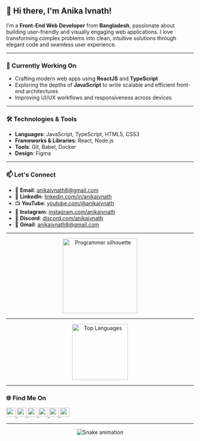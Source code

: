 ## 👋 Hi there, I'm Anika Ivnath!

I'm a **Front-End Web Developer** from **Bangladesh**, passionate about building user-friendly and visually engaging web applications. I love transforming complex problems into clean, intuitive solutions through elegant code and seamless user experience.

---

### 🚀 Currently Working On

- Crafting modern web apps using **ReactJS** and **TypeScript**
- Exploring the depths of **JavaScript** to write scalable and efficient front-end architectures
- Improving UI/UX workflows and responsiveness across devices

---

### 🛠️ Technologies & Tools

- **Languages**: JavaScript, TypeScript, HTML5, CSS3  
- **Frameworks & Libraries**: React, Node.js  
- **Tools**: Git, Babel, Docker  
- **Design**: Figma

---

### 📫 Let's Connect

- 📧 **Email**: [anikaivnath8@gmail.com](mailto:anikaivnath8@gmail.com)  
- 💼 **LinkedIn**: [linkedin.com/in/anikaivnath](https://www.linkedin.com)  
- 📺 **YouTube**: [youtube.com/@anikaivnath](https://www.youtube.com)  
- 📸 **Instagram**: [instagram.com/anikaivnath](https://www.instagram.com)  
- 💬 **Discord**: [discord.com/anikaivnath](https://discord.com)  
- 📮 **Gmail**: [anikaivnath8@gmail.com](mailto:anikaivnath8@gmail.com)

---

<div align="center">
  <img src="https://www.shutterstock.com/image-illustration/woman-programmer-work-silhouette-girl-600nw-2205630025.jpg" height="200" alt="Programmer silhouette" />
</div>

---

<div align="center">
  <img src="https://github-readme-stats.vercel.app/api/top-langs?username=anikaivnath&locale=en&hide_title=false&layout=compact&card_width=320&langs_count=5&theme=dracula&hide_border=false" height="150" alt="Top Languages" />
</div>

---

### 🌐 Find Me On

<p align="left">
  <a href="https://www.youtube.com" target="_blank">
    <img src="https://img.shields.io/static/v1?message=YouTube&logo=youtube&label=&color=FF0000&logoColor=white&labelColor=&style=for-the-badge" height="25" />
  </a>
  <a href="https://www.instagram.com" target="_blank">
    <img src="https://img.shields.io/static/v1?message=Instagram&logo=instagram&label=&color=E4405F&logoColor=white&labelColor=&style=for-the-badge" height="25" />
  </a>
  <a href="https://www.twitch.tv" target="_blank">
    <img src="https://img.shields.io/static/v1?message=Twitch&logo=twitch&label=&color=9146FF&logoColor=white&labelColor=&style=for-the-badge" height="25" />
  </a>
  <a href="https://discord.com" target="_blank">
    <img src="https://img.shields.io/static/v1?message=Discord&logo=discord&label=&color=7289DA&logoColor=white&labelColor=&style=for-the-badge" height="25" />
  </a>
  <a href="mailto:anikaivnath8@gmail.com" target="_blank">
    <img src="https://img.shields.io/static/v1?message=Gmail&logo=gmail&label=&color=D14836&logoColor=white&labelColor=&style=for-the-badge" height="25" />
  </a>
  <a href="https://www.linkedin.com" target="_blank">
    <img src="https://img.shields.io/static/v1?message=LinkedIn&logo=linkedin&label=&color=0077B5&logoColor=white&labelColor=&style=for-the-badge" height="25" />
  </a>
</p>

---

<div align="center">
  <img src="https://raw.githubusercontent.com/maurodesouza/maurodesouza/output/snake.svg" alt="Snake animation" />
</div>
